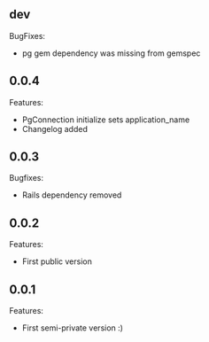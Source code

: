 ## dev

BugFixes:

  - pg gem dependency was missing from gemspec

## 0.0.4

Features:

  -  PgConnection initialize sets application_name
  -  Changelog added

## 0.0.3

Bugfixes:

  -  Rails dependency removed

## 0.0.2

Features:

  -  First public version

## 0.0.1

Features:

  -  First semi-private version :)
